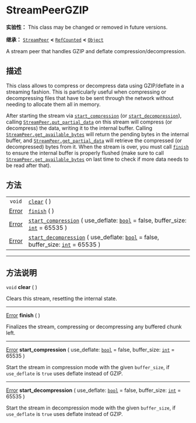 <!-- ⚠ 请勿编辑本文件 ⚠ -->
<!-- 本文档使用脚本从 WeDot 引擎源码仓库生成。 -->
<!-- 生成脚本：https://github.com/WeDot-Engine/WeDot/tree/master/doc/tools/make_md.py； -->
<!-- 原文件：https://github.com/WeDot-Engine/WeDot/tree/master/doc/classes/StreamPeerGZIP.xml。 -->

<div id="_class_streampeergzip"></div>

# StreamPeerGZIP

**实验性：** This class may be changed or removed in future versions.

**继承：** [`StreamPeer`](class_streampeer.md) **<** [`RefCounted`](class_refcounted.md) **<** [`Object`](class_object.md)

A stream peer that handles GZIP and deflate compression/decompression.

## 描述

This class allows to compress or decompress data using GZIP/deflate in a streaming fashion. This is particularly useful when compressing or decompressing files that have to be sent through the network without needing to allocate them all in memory.

After starting the stream via [`start_compression`](class_streampeergzip.md#class_streampeergzip_method_start_compression) (or [`start_decompression`](class_streampeergzip.md#class_streampeergzip_method_start_decompression)), calling [`StreamPeer.put_partial_data`](class_streampeer.md#class_streampeer_method_put_partial_data) on this stream will compress (or decompress) the data, writing it to the internal buffer. Calling [`StreamPeer.get_available_bytes`](class_streampeer.md#class_streampeer_method_get_available_bytes) will return the pending bytes in the internal buffer, and [`StreamPeer.get_partial_data`](class_streampeer.md#class_streampeer_method_get_partial_data) will retrieve the compressed (or decompressed) bytes from it. When the stream is over, you must call [`finish`](class_streampeergzip.md#class_streampeergzip_method_finish) to ensure the internal buffer is properly flushed (make sure to call [`StreamPeer.get_available_bytes`](class_streampeer.md#class_streampeer_method_get_available_bytes) on last time to check if more data needs to be read after that).

## 方法

|||
|:-:|:--|
| `void`                            | [`clear`](class_streampeergzip.md#class_streampeergzip_method_clear) ( )                                                                                                                      |
| [Error](#enum_@globalscope_error) | [`finish`](class_streampeergzip.md#class_streampeergzip_method_finish) ( )                                                                                                                    |
| [Error](#enum_@globalscope_error) | [`start_compression`](class_streampeergzip.md#class_streampeergzip_method_start_compression) ( use_deflate: [`bool`](class_bool.md) = false, buffer_size: [`int`](class_int.md) = 65535 )     |
| [Error](#enum_@globalscope_error) | [`start_decompression`](class_streampeergzip.md#class_streampeergzip_method_start_decompression) ( use_deflate: [`bool`](class_bool.md) = false, buffer_size: [`int`](class_int.md) = 65535 ) |

<!-- rst-class:: classref-section-separator -->

---

## 方法说明

<div id="_class_streampeergzip_method_clear"></div>

`void` **clear** ( )<div id="class_streampeergzip_method_clear"></div>

Clears this stream, resetting the internal state.

<!-- rst-class:: classref-item-separator -->

---

<div id="_class_streampeergzip_method_finish"></div>

[Error](#enum_@globalscope_error) **finish** ( )<div id="class_streampeergzip_method_finish"></div>

Finalizes the stream, compressing or decompressing any buffered chunk left.

<!-- rst-class:: classref-item-separator -->

---

<div id="_class_streampeergzip_method_start_compression"></div>

[Error](#enum_@globalscope_error) **start_compression** ( use_deflate: [`bool`](class_bool.md) = false, buffer_size: [`int`](class_int.md) = 65535 )<div id="class_streampeergzip_method_start_compression"></div>

Start the stream in compression mode with the given `buffer_size`, if `use_deflate` is `true` uses deflate instead of GZIP.

<!-- rst-class:: classref-item-separator -->

---

<div id="_class_streampeergzip_method_start_decompression"></div>

[Error](#enum_@globalscope_error) **start_decompression** ( use_deflate: [`bool`](class_bool.md) = false, buffer_size: [`int`](class_int.md) = 65535 )<div id="class_streampeergzip_method_start_decompression"></div>

Start the stream in decompression mode with the given `buffer_size`, if `use_deflate` is `true` uses deflate instead of GZIP.

[^virtual]: 本方法通常需要用户覆盖才能生效。
[^const]: 本方法无副作用，不会修改该实例的任何成员变量。
[^vararg]: 本方法除了能接受在此处描述的参数外，还能够继续接受任意数量的参数。
[^constructor]: 本方法用于构造某个类型。
[^static]: 调用本方法无需实例，可直接使用类名进行调用。
[^operator]: 本方法描述的是使用本类型作为左操作数的有效运算符。
[^bitfield]: 这个值是由下列位标志构成位掩码的整数。
[^void]: 无返回值。
